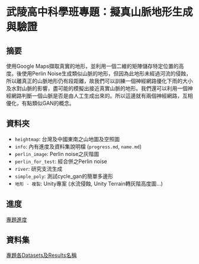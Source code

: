 # 武陵高中科學班專題：擬真山脈地形生成與驗證

## 摘要
使用Google Maps擷取真實的地形，並利用一個二維的矩陣儲存特定位置的高度。後使用Perlin Noise生成類似山脈的地形，但因為此地形未經過河流的侵蝕，所以離真正的山脈地形仍有段距離，故我們可以訓練一個神經網路優化下雨的大小及水對山脈的影響，盡可能的模擬出接近真實山脈的地形。我們還可以利用一個神經網路判斷一個山脈是否是由人工生成出來的。所以這邊就有兩個神經網路，互相優化，有點類似GAN的概念。


## 資料夾
- `heightmap`: 台灣及中國東南之山地圖及空照圖
- `info`: 內有進度及資料集說明檔 (`progress.md`, `name.md`)
- `perlin_image`: Perlin noise之灰階圖
- `perlin_for_test`: 經合併之Perlin noise
- `river`: 研究支流生成
- `simple_poly`: 測試cycle_gan的簡單多邊形
- `地形 - 複製`: Unity專案 (水流侵蝕, Unity Terrain轉灰階高度圖...)

## 進度
[專題進度](https://github.com/jayin92/scifair/blob/master/docs/progress.md)

## 資料集

[專題各Datasets及Results名稱](https://github.com/jayin92/scifair/blob/master/docs/name.md)
